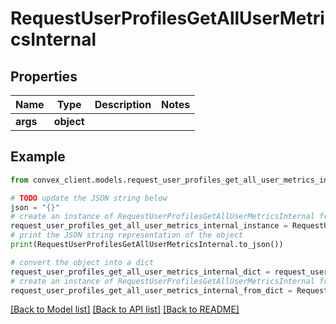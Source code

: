 # RequestUserProfilesGetAllUserMetricsInternal


## Properties

Name | Type | Description | Notes
------------ | ------------- | ------------- | -------------
**args** | **object** |  | 

## Example

```python
from convex_client.models.request_user_profiles_get_all_user_metrics_internal import RequestUserProfilesGetAllUserMetricsInternal

# TODO update the JSON string below
json = "{}"
# create an instance of RequestUserProfilesGetAllUserMetricsInternal from a JSON string
request_user_profiles_get_all_user_metrics_internal_instance = RequestUserProfilesGetAllUserMetricsInternal.from_json(json)
# print the JSON string representation of the object
print(RequestUserProfilesGetAllUserMetricsInternal.to_json())

# convert the object into a dict
request_user_profiles_get_all_user_metrics_internal_dict = request_user_profiles_get_all_user_metrics_internal_instance.to_dict()
# create an instance of RequestUserProfilesGetAllUserMetricsInternal from a dict
request_user_profiles_get_all_user_metrics_internal_from_dict = RequestUserProfilesGetAllUserMetricsInternal.from_dict(request_user_profiles_get_all_user_metrics_internal_dict)
```
[[Back to Model list]](../README.md#documentation-for-models) [[Back to API list]](../README.md#documentation-for-api-endpoints) [[Back to README]](../README.md)


